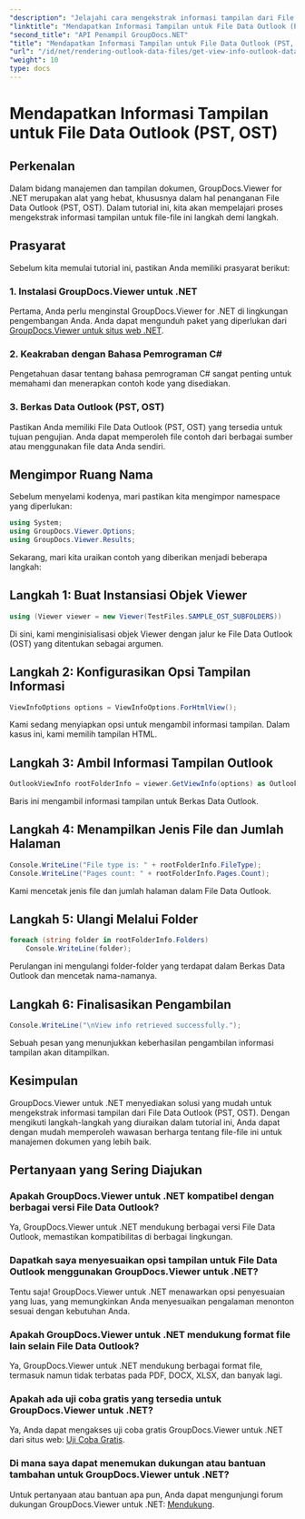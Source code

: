 ```yaml
---
"description": "Jelajahi cara mengekstrak informasi tampilan dari File Data Outlook (PST, OST) menggunakan GroupDocs.Viewer untuk .NET. Tingkatkan kemampuan manajemen dokumen Anda dengan mudah."
"linktitle": "Mendapatkan Informasi Tampilan untuk File Data Outlook (PST, OST)"
"second_title": "API Penampil GroupDocs.NET"
"title": "Mendapatkan Informasi Tampilan untuk File Data Outlook (PST, OST)"
"url": "/id/net/rendering-outlook-data-files/get-view-info-outlook-data-file/"
"weight": 10
type: docs
---
```

# Mendapatkan Informasi Tampilan untuk File Data Outlook (PST, OST)

## Perkenalan
Dalam bidang manajemen dan tampilan dokumen, GroupDocs.Viewer for .NET merupakan alat yang hebat, khususnya dalam hal penanganan File Data Outlook (PST, OST). Dalam tutorial ini, kita akan mempelajari proses mengekstrak informasi tampilan untuk file-file ini langkah demi langkah.
## Prasyarat
Sebelum kita memulai tutorial ini, pastikan Anda memiliki prasyarat berikut:
### 1. Instalasi GroupDocs.Viewer untuk .NET
Pertama, Anda perlu menginstal GroupDocs.Viewer for .NET di lingkungan pengembangan Anda. Anda dapat mengunduh paket yang diperlukan dari [GroupDocs.Viewer untuk situs web .NET](https://releases.groupdocs.com/viewer/net/).
### 2. Keakraban dengan Bahasa Pemrograman C#
Pengetahuan dasar tentang bahasa pemrograman C# sangat penting untuk memahami dan menerapkan contoh kode yang disediakan.
### 3. Berkas Data Outlook (PST, OST)
Pastikan Anda memiliki File Data Outlook (PST, OST) yang tersedia untuk tujuan pengujian. Anda dapat memperoleh file contoh dari berbagai sumber atau menggunakan file data Anda sendiri.

## Mengimpor Ruang Nama
Sebelum menyelami kodenya, mari pastikan kita mengimpor namespace yang diperlukan:
```csharp
using System;
using GroupDocs.Viewer.Options;
using GroupDocs.Viewer.Results;
```

Sekarang, mari kita uraikan contoh yang diberikan menjadi beberapa langkah:
## Langkah 1: Buat Instansiasi Objek Viewer
```csharp
using (Viewer viewer = new Viewer(TestFiles.SAMPLE_OST_SUBFOLDERS))
```
Di sini, kami menginisialisasi objek Viewer dengan jalur ke File Data Outlook (OST) yang ditentukan sebagai argumen.
## Langkah 2: Konfigurasikan Opsi Tampilan Informasi
```csharp
ViewInfoOptions options = ViewInfoOptions.ForHtmlView();
```
Kami sedang menyiapkan opsi untuk mengambil informasi tampilan. Dalam kasus ini, kami memilih tampilan HTML.
## Langkah 3: Ambil Informasi Tampilan Outlook
```csharp
OutlookViewInfo rootFolderInfo = viewer.GetViewInfo(options) as OutlookViewInfo;
```
Baris ini mengambil informasi tampilan untuk Berkas Data Outlook.
## Langkah 4: Menampilkan Jenis File dan Jumlah Halaman
```csharp
Console.WriteLine("File type is: " + rootFolderInfo.FileType);
Console.WriteLine("Pages count: " + rootFolderInfo.Pages.Count);
```
Kami mencetak jenis file dan jumlah halaman dalam File Data Outlook.
## Langkah 5: Ulangi Melalui Folder
```csharp
foreach (string folder in rootFolderInfo.Folders)
    Console.WriteLine(folder);
```
Perulangan ini mengulangi folder-folder yang terdapat dalam Berkas Data Outlook dan mencetak nama-namanya.
## Langkah 6: Finalisasikan Pengambilan
```csharp
Console.WriteLine("\nView info retrieved successfully.");
```
Sebuah pesan yang menunjukkan keberhasilan pengambilan informasi tampilan akan ditampilkan.

## Kesimpulan
GroupDocs.Viewer untuk .NET menyediakan solusi yang mudah untuk mengekstrak informasi tampilan dari File Data Outlook (PST, OST). Dengan mengikuti langkah-langkah yang diuraikan dalam tutorial ini, Anda dapat dengan mudah memperoleh wawasan berharga tentang file-file ini untuk manajemen dokumen yang lebih baik.
## Pertanyaan yang Sering Diajukan
### Apakah GroupDocs.Viewer untuk .NET kompatibel dengan berbagai versi File Data Outlook?
Ya, GroupDocs.Viewer untuk .NET mendukung berbagai versi File Data Outlook, memastikan kompatibilitas di berbagai lingkungan.
### Dapatkah saya menyesuaikan opsi tampilan untuk File Data Outlook menggunakan GroupDocs.Viewer untuk .NET?
Tentu saja! GroupDocs.Viewer untuk .NET menawarkan opsi penyesuaian yang luas, yang memungkinkan Anda menyesuaikan pengalaman menonton sesuai dengan kebutuhan Anda.
### Apakah GroupDocs.Viewer untuk .NET mendukung format file lain selain File Data Outlook?
Ya, GroupDocs.Viewer untuk .NET mendukung berbagai format file, termasuk namun tidak terbatas pada PDF, DOCX, XLSX, dan banyak lagi.
### Apakah ada uji coba gratis yang tersedia untuk GroupDocs.Viewer untuk .NET?
Ya, Anda dapat mengakses uji coba gratis GroupDocs.Viewer untuk .NET dari situs web: [Uji Coba Gratis](https://releases.groupdocs.com/).
### Di mana saya dapat menemukan dukungan atau bantuan tambahan untuk GroupDocs.Viewer untuk .NET?
Untuk pertanyaan atau bantuan apa pun, Anda dapat mengunjungi forum dukungan GroupDocs.Viewer untuk .NET: [Mendukung](https://forum.groupdocs.com/c/viewer/9).